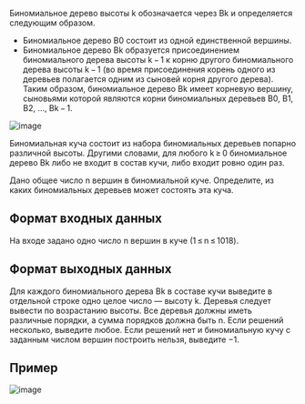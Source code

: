 Биномиальное дерево высоты k обозначается через Bk и определяется следующим образом.

* Биномиальное дерево B0 состоит из одной единственной вершины.
* Биномиальное дерево Bk образуется присоединением биномиального дерева высоты k − 1 к корню другого биномиального дерева высоты k − 1 (во время присоединения корень одного из деревьев полагается одним из сыновей корня другого дерева).
Таким образом, биномиальное дерево Bk имеет корневую вершину, сыновьями которой являются корни биномиальных деревьев B0, B1, B2, …, Bk − 1.

![image](https://user-images.githubusercontent.com/74289746/161079931-778052c1-64d9-4510-bb02-3640de9b99a7.png)

Биномиальная куча состоит из набора биномиальных деревьев попарно различной высоты. Другими словами, для любого k ≥ 0 биномиальное дерево Bk либо не входит в состав кучи, либо входит ровно один раз.

Дано общее число n вершин в биномиальной куче. Определите, из каких биномиальных деревьев может состоять эта куча.

## Формат входных данных
На входе задано одно число n вершин в куче (1 ≤ n ≤ 1018).
## Формат выходных данных
Для каждого биномиального дерева Bk в составе кучи выведите в отдельной строке одно целое число — высоту k. Деревья следует вывести по возрастанию высоты. Все деревья должны иметь различные порядки, а сумма порядков должна быть n.
Если решений несколько, выведите любое. Если решений нет и биномиальную кучу с заданным числом вершин построить нельзя, выведите −1.

## Пример

![image](https://user-images.githubusercontent.com/74289746/161080100-a47a8dda-684e-422a-b3a9-bb3c8a27c978.png)

